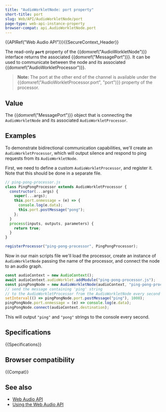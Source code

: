 ```yaml
---
title: "AudioWorkletNode: port property"
short-title: port
slug: Web/API/AudioWorkletNode/port
page-type: web-api-instance-property
browser-compat: api.AudioWorkletNode.port
---
```


{{APIRef("Web Audio API")}}{{SecureContext_Header}}

The read-only **`port`** property of the
{{domxref("AudioWorkletNode")}} interface returns the associated
{{domxref("MessagePort")}}. It can be used to communicate between the node and its
associated {{domxref("AudioWorkletProcessor")}}.

> **Note:** The port at the other end of the channel is
> available under the {{domxref("AudioWorkletProcessor.port", "port")}} property of the
> processor.

## Value

The {{domxref("MessagePort")}} object that is connecting the
`AudioWorkletNode` and its associated `AudioWorkletProcessor`.

## Examples

To demonstrate bidirectional communication capabilities, we'll create an
`AudioWorkletProcessor`, which will output silence and respond to ping
requests from its `AudioWorkletNode`.

First, we need to define a custom `AudioWorkletProcessor`, and register it.
Note that this should be done in a separate file.

```js
// ping-pong-processor.js
class PingPongProcessor extends AudioWorkletProcessor {
  constructor(...args) {
    super(...args);
    this.port.onmessage = (e) => {
      console.log(e.data);
      this.port.postMessage("pong");
    };
  }
  process(inputs, outputs, parameters) {
    return true;
  }
}

registerProcessor("ping-pong-processor", PingPongProcessor);
```

Now in our main scripts file we'll load the processor, create an instance of
`AudioWorkletNode` passing the name of the processor, and connect the node to
an audio graph.

```js
const audioContext = new AudioContext();
await audioContext.audioWorklet.addModule("ping-pong-processor.js");
const pingPongNode = new AudioWorkletNode(audioContext, "ping-pong-processor");
// send the message containing 'ping' string
// to the AudioWorkletProcessor from the AudioWorkletNode every second
setInterval(() => pingPongNode.port.postMessage("ping"), 1000);
pingPongNode.port.onmessage = (e) => console.log(e.data);
pingPongNode.connect(audioContext.destination);
```

This will output `"ping"` and `"pong"` strings to the console
every second.

## Specifications

{{Specifications}}

## Browser compatibility

{{Compat}}

## See also

- [Web Audio API](/en-US/docs/Web/API/Web_Audio_API)
- [Using the Web Audio API](/en-US/docs/Web/API/Web_Audio_API/Using_Web_Audio_API)
